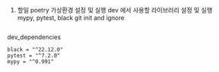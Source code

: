 


1. 할일
poetry 가상환경 설정 및 실행 
dev 에서 사용할 라이브러리 설정 및 실행 mypy, pytest, black
git init and ignore
```

```

dev_dependencies
```
black = "^22.12.0"
pytest = "^7.2.0"
mypy = "^0.991"

```
